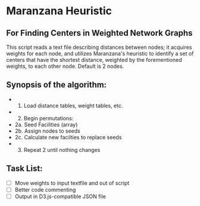 Maranzana Heuristic
==================

For Finding Centers in Weighted Network Graphs
----------------------------------------------

This script reads a text file describing distances between nodes; it acquires weights for each node, and utilizes Maranzana's heuristic to identify a set of centers that have the shortest distance, weighted by the forementioned weights, to each other node.  Default is 2 nodes. 

Synopsis of the algorithm:
--------------------------

- 1. Load distance tables, weight tables, etc.
- 2. Begin permutations: 
- 2a. Seed Facilities (array)
- 2b. Assign nodes to seeds
- 2c. Calculate new facilties to replace seeds
- 3. Repeat 2 until nothing changes

Task List:
----------

- [ ] Move weights to input textfile and out of script
- [ ] Better code commenting
- [ ] Output in D3.js-compatible JSON file
